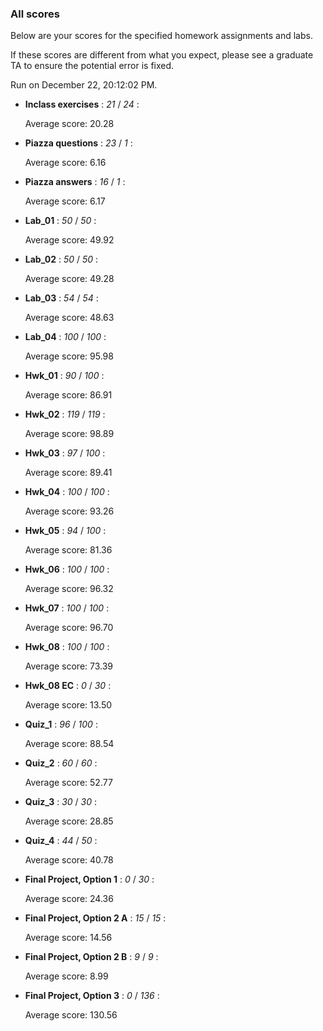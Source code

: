 ### All scores

Below are your scores for the specified homework assignments and labs.

If these scores are different from what you expect, please see a graduate TA to ensure the potential error is fixed.

Run on December 22, 20:12:02 PM.

+ **Inclass exercises** : _21_  / _24_ : 

  Average score: 20.28



+ **Piazza questions** : _23_  / _1_ : 

  Average score: 6.16



+ **Piazza answers** : _16_  / _1_ : 

  Average score: 6.17



+ **Lab_01** : _50_  / _50_ : 

  Average score: 49.92



+ **Lab_02** : _50_  / _50_ : 

  Average score: 49.28



+ **Lab_03** : _54_  / _54_ : 

  Average score: 48.63



+ **Lab_04** : _100_  / _100_ : 

  Average score: 95.98



+ **Hwk_01** : _90_  / _100_ : 

  Average score: 86.91



+ **Hwk_02** : _119_  / _119_ : 

  Average score: 98.89



+ **Hwk_03** : _97_  / _100_ : 

  Average score: 89.41



+ **Hwk_04** : _100_  / _100_ : 

  Average score: 93.26



+ **Hwk_05** : _94_  / _100_ : 

  Average score: 81.36



+ **Hwk_06** : _100_  / _100_ : 

  Average score: 96.32



+ **Hwk_07** : _100_  / _100_ : 

  Average score: 96.70



+ **Hwk_08** : _100_  / _100_ : 

  Average score: 73.39



+ **Hwk_08 EC** : _0_  / _30_ : 

  Average score: 13.50



+ **Quiz_1** : _96_  / _100_ : 

  Average score: 88.54



+ **Quiz_2** : _60_  / _60_ : 

  Average score: 52.77



+ **Quiz_3** : _30_  / _30_ : 

  Average score: 28.85



+ **Quiz_4** : _44_  / _50_ : 

  Average score: 40.78



+ **Final Project, Option 1** : _0_  / _30_ : 

  Average score: 24.36



+ **Final Project, Option 2 A** : _15_  / _15_ : 

  Average score: 14.56



+ **Final Project, Option 2 B** : _9_  / _9_ : 

  Average score: 8.99



+ **Final Project, Option 3** : _0_  / _136_ : 

  Average score: 130.56



